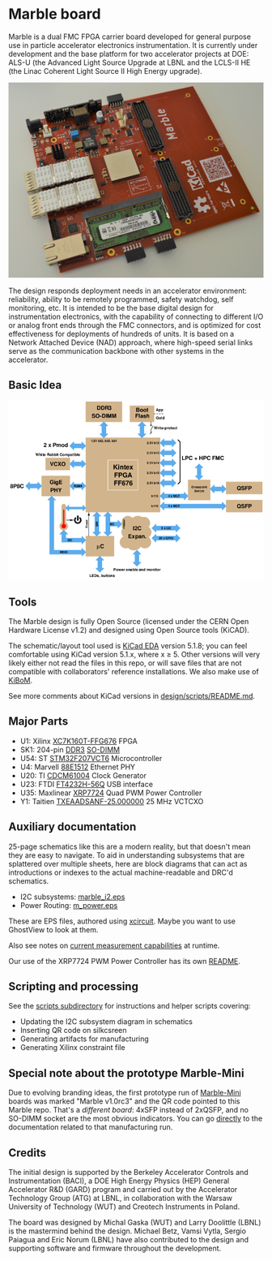 # Marble board

Marble is a dual FMC FPGA carrier board developed for general purpose use in particle accelerator electronics instrumentation. It is currently under development and the base platform for two accelerator projects at DOE: ALS-U (the Advanced Light Source Upgrade at LBNL and the LCLS-II HE (the Linac Coherent Light Source II High Energy upgrade).

![marble](docs/marble.jpg)

The design responds deployment needs in an accelerator environment: reliability, ability to be remotely programmed, safety watchdog, self monitoring, etc. It is intended to be the base digital design for instrumentation electronics, with the capability of connecting to different I/O or analog front ends through the FMC connectors, and is optimized for cost effectiveness for deployments of hundreds of units. It is based on a Network Attached Device (NAD) approach, where high-speed serial links serve as the communication backbone with other systems in the accelerator.

## Basic Idea

![block diagram](docs/block_k3.png)

## Tools

The Marble design is fully Open Source (licensed under the CERN Open Hardware License v1.2) and designed using Open Source tools (KiCAD).

The schematic/layout tool used is [KiCad EDA](http://www.kicad-pcb.org/)
version 5.1.8; you can feel comfortable using KiCad version 5.1.x, where x &ge; 5.
Other versions will very likely either not read the files
in this repo, or will save files that are not compatible with
collaborators' reference installations.
We also make use of [KiBoM](https://github.com/SchrodingersGat/KiBoM).

See more comments about KiCad versions in [design/scripts/README.md](design/scripts/README.md).

## Major Parts

* U1: Xilinx [XC7K160T-FFG676](https://www.xilinx.com/products/silicon-devices/fpga/kintex-7.html) FPGA
* SK1: 204-pin [DDR3](https://en.wikipedia.org/wiki/DDR3_SDRAM) [SO-DIMM](https://en.wikipedia.org/wiki/SO-DIMM)
* U54: ST [STM32F207VCT6](http://www.st.com/st-web-ui/static/active/en/resource/technical/document/datasheet/CD00237391.pdf) Microcontroller
* U4: Marvell [88E1512](https://www.marvell.com/documents/eoxwrbluvwybgxvagkkf/) Ethernet PHY
* U20: TI [CDCM61004](http://www.ti.com/product/CDCM61004) Clock Generator
* U23: FTDI [FT4232H-56Q](https://www.ftdichip.com/Products/ICs/FT4232H.htm) USB interface
* U35: Maxlinear [XRP7724](https://www.maxlinear.com/product/power-management/universal-pmics/universal-pmics/xrp7724) Quad PWM Power Controller
* Y1: Taitien [TXEAADSANF-25.000000](https://www.taitien.com/wp-content/uploads/2015/12/XO-0076_TX.pdf) 25 MHz VCTCXO

## Auxiliary documentation

25-page schematics like this are a modern reality, but that doesn't mean they
are easy to navigate.  To aid in understanding subsystems that are splattered
over multiple sheets, here are block diagrams that can act as introductions or
indexes to the actual machine-readable and DRC'd schematics.

* I2C subsystems: [marble_i2.eps](docs/marble2_i2c.eps)
* Power Routing: [m_power.eps](docs/m_power.eps)

These are EPS files, authored using [xcircuit](http://opencircuitdesign.com/xcircuit/).
Maybe you want to use GhostView to look at them.

Also see notes on [current measurement capabilities](docs/shunts.md)
at runtime.

Our use of the XRP7724 PWM Power Controller has its own [README](xr_chip/README.md).

## Scripting and processing

See the [scripts subdirectory](design/scripts) for
instructions and helper scripts covering:

* Updating the I2C subsystem diagram in schematics
* Inserting QR code on silkcsreen
* Generating artifacts for manufacturing
* Generating Xilinx constraint file

## Special note about the prototype Marble-Mini

Due to evolving branding ideas, the first prototype run of
[Marble-Mini](https://github.com/BerkeleyLab/Marble-Mini) boards was
marked "Marble v1.0rc3" and the QR code pointed to this Marble repo.
That's a *different board*: 4xSFP instead of 2xQSFP, and no SO-DIMM socket
are the most obvious indicators.
You can go [directly](https://github.com/BerkeleyLab/Marble-Mini/releases/tag/v1.0rc3)
to the documentation related to that manufacturing run.

## Credits

The initial design is supported by the Berkeley Accelerator Controls and Instrumentation (BACI), a DOE High Energy Physics (HEP) General Accelerator R&D (GARD) program and carried out by the Accelerator Technology Group (ATG) at LBNL, in collaboration with the Warsaw University of Technology (WUT) and Creotech Instruments in Poland.

The board was designed by Michal Gaska (WUT) and Larry Doolittle (LBNL) is the mastermind behind the design. Michael Betz, Vamsi Vytla, Sergio Paiagua and Eric Norum (LBNL) have also contributed to the design and supporting software and firmware throughout the development.
